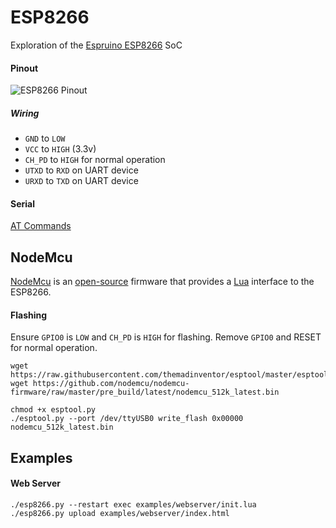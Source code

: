 # ESP8266

Exploration of the [Espruino ESP8266](http://www.espruino.com/ESP8266) SoC

#### Pinout

![ESP8266 Pinout](http://www.espruino.com/refimages/ESP8266_pinout.png)

##### Wiring

* `GND` to `LOW`
* `VCC` to `HIGH` (3.3v)
* `CH_PD` to `HIGH` for normal operation
* `UTXD` to `RXD` on UART device
* `URXD` to `TXD` on UART device

#### Serial

[AT Commands](http://www.electrodragon.com/w/Wi07c#AT_Commands)

## NodeMcu
[NodeMcu](http://nodemcu.com/index_en.html) is an [open-source](https://github.com/nodemcu/nodemcu-firmware) firmware that provides a [Lua](http://www.lua.org) interface to the ESP8266.
#### Flashing
Ensure `GPIO0` is `LOW` and `CH_PD` is `HIGH` for flashing. Remove `GPIO0` and RESET for normal operation.
```
wget https://raw.githubusercontent.com/themadinventor/esptool/master/esptool.py
wget https://github.com/nodemcu/nodemcu-firmware/raw/master/pre_build/latest/nodemcu_512k_latest.bin

chmod +x esptool.py
./esptool.py --port /dev/ttyUSB0 write_flash 0x00000 nodemcu_512k_latest.bin
```

## Examples
#### Web Server
```
./esp8266.py --restart exec examples/webserver/init.lua
./esp8266.py upload examples/webserver/index.html
```
